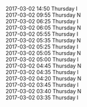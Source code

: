 2017-03-02 14:50 Thursday  I  
2017-03-02 09:55 Thursday  N  
2017-03-02 06:25 Thursday  I  
2017-03-02 06:05 Thursday  N  
2017-03-02 05:55 Thursday  I  
2017-03-02 05:35 Thursday  N  
2017-03-02 05:25 Thursday  I  
2017-03-02 05:05 Thursday  N  
2017-03-02 05:00 Thursday  I  
2017-03-02 04:45 Thursday  N  
2017-03-02 04:35 Thursday  I  
2017-03-02 04:20 Thursday  N  
2017-03-02 03:45 Thursday  I  
2017-03-02 03:40 Thursday  N  
2017-03-02 03:35 Thursday  I  
